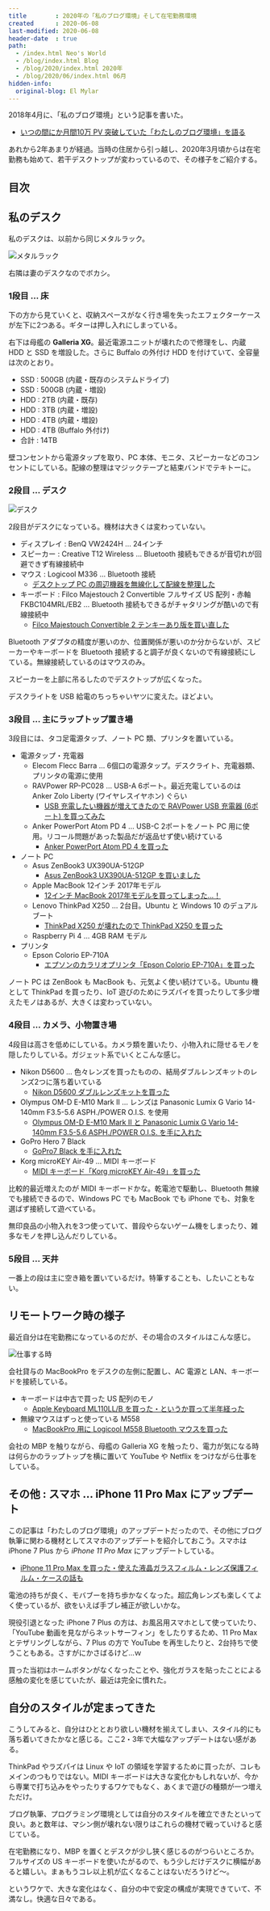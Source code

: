 ```yaml
---
title        : 2020年の「私のブログ環境」そして在宅勤務環境
created      : 2020-06-08
last-modified: 2020-06-08
header-date  : true
path:
  - /index.html Neo's World
  - /blog/index.html Blog
  - /blog/2020/index.html 2020年
  - /blog/2020/06/index.html 06月
hidden-info:
  original-blog: El Mylar
---
```


2018年4月に、「私のブログ環境」という記事を書いた。

- [いつの間にか月間10万 PV 突破していた「わたしのブログ環境」を語る](/blog/2018/04/29-01.html)

あれから2年あまりが経過。当時の住居から引っ越し、2020年3月頃からは在宅勤務も始めて、若干デスクトップが変わっているので、その様子をご紹介する。

## 目次

## 私のデスク

私のデスクは、以前から同じメタルラック。

![メタルラック](./08-01-01.jpg)

右隣は妻のデスクなのでボカシ。

### 1段目 … 床

下の方から見ていくと、収納スペースがなく行き場を失ったエフェクターケースが左下に2つある。ギターは押し入れにしまっている。

右下は母艦の __Galleria XG__。最近電源ユニットが壊れたので修理をし、内蔵 HDD と SSD を増設した。さらに Buffalo の外付け HDD を付けていて、全容量は次のとおり。

- SSD : 500GB (内蔵・既存のシステムドライブ)
- SSD : 500GB (内蔵・増設)
- HDD : 2TB (内蔵・既存)
- HDD : 3TB (内蔵・増設)
- HDD : 4TB (内蔵・増設)
- HDD : 4TB (Buffalo 外付け)
- 合計 : 14TB

壁コンセントから電源タップを取り、PC 本体、モニタ、スピーカーなどのコンセントにしている。配線の整理はマジックテープと結束バンドでテキトーに。

### 2段目 … デスク

![デスク](./08-01-02.jpg)

2段目がデスクになっている。機材は大きくは変わっていない。

- ディスプレイ : BenQ VW2424H … 24インチ
- スピーカー : Creative T12 Wireless … Bluetooth 接続もできるが音切れが回避できず有線接続中
- マウス : Logicool M336 … Bluetooth 接続
  - [デスクトップ PC の周辺機器を無線化して配線を整理した](/blog/2019/02/06-01.html)
- キーボード : Filco Majestouch 2 Convertible フルサイズ US 配列・赤軸 FKBC104MRL/EB2 … Bluetooth 接続もできるがチャタリングが酷いので有線接続中
  - [Filco Majestouch Convertible 2 テンキーあり版を買い直した](/blog/2019/08/09-01.html)

Bluetooth アダプタの精度が悪いのか、位置関係が悪いのか分からないが、スピーカーやキーボードを Bluetooth 接続すると調子が良くないので有線接続にしている。無線接続しているのはマウスのみ。

スピーカーを上部に吊るしたのでデスクトップが広くなった。

デスクライトを USB 給電のちっちゃいヤツに変えた。ほどよい。

### 3段目 … 主にラップトップ置き場

3段目には、タコ足電源タップ、ノート PC 類、プリンタを置いている。

- 電源タップ・充電器
  - Elecom Flecc Barra … 6個口の電源タップ。デスクライト、充電器類、プリンタの電源に使用
  - RAVPower RP-PC028 … USB-A 6ポート。最近充電しているのは Anker Zolo Liberty (ワイヤレスイヤホン) ぐらい
      - [USB 充電したい機器が増えてきたので RAVPower USB 充電器 (6ポート) を買ってみた](/blog/2018/11/07-01.html)
  - Anker PowerPort Atom PD 4 … USB-C 2ポートをノート PC 用に使用。リコール問題があった製品だが返品せず使い続けている
      - [Anker PowerPort Atom PD 4 を買った](/blog/2019/06/03-02.html)
- ノート PC
  - Asus ZenBook3 UX390UA-512GP
      - [Asus ZenBook3 UX390UA-512GP を買いました](/blog/2017/12/06-01.html)
  - Apple MacBook 12インチ 2017年モデル
      - [12インチ MacBook 2017年モデルを買ってしまった…！](/blog/2018/09/05-01.html)
  - Lenovo ThinkPad X250 … 2台目。Ubuntu と Windows 10 のデュアルブート
      - [ThinkPad X250 が壊れたので ThinkPad X250 を買った](/blog/2020/04/04-01.html)
  - Raspberry Pi 4 … 4GB RAM モデル
- プリンタ
  - Epson Colorio EP-710A
      - [エプソンのカラリオプリンタ「Epson Colorio EP-710A」を買った](/blog/2019/03/04-02.html)

ノート PC は ZenBook も MacBook も、元気よく使い続けている。Ubuntu 機として ThinkPad を買ったり、IoT 遊びのためにラズパイを買ったりして多少増えたモノはあるが、大きくは変わっていない。

### 4段目 … カメラ、小物置き場

4段目は高さを低めにしている。カメラ類を置いたり、小物入れに隠せるモノを隠したりしている。ガジェット系でいくとこんな感じ。

- Nikon D5600 … 色々レンズを買ったものの、結局ダブルレンズキットのレンズ2つに落ち着いている
  - [Nikon D5600 ダブルレンズキットを買った](/blog/2017/01/02-01.html)
- Olympus OM-D E-M10 Mark II … レンズは Panasonic Lumix G Vario 14-140mm F3.5-5.6 ASPH./POWER O.I.S. を使用
  - [Olympus OM-D E-M10 Mark II と Panasonic Lumix G Vario 14-140mm F3.5-5.6 ASPH./POWER O.I.S. を手に入れた](/blog/2019/03/28-01.html)
- GoPro Hero 7 Black
  - [GoPro7 Black を手に入れた](/blog/2019/03/21-01.html)
- Korg microKEY Air-49 … MIDI キーボード
  - [MIDI キーボード「Korg microKEY Air-49」を買った](/blog/2020/02/21-02.html)

比較的最近増えたのが MIDI キーボードかな。乾電池で駆動し、Bluetooth 無線でも接続できるので、Windows PC でも MacBook でも iPhone でも、対象を選ばず接続して遊べている。

無印良品の小物入れを3つ使っていて、普段やらないゲーム機をしまったり、雑多なモノを押し込んだりしている。

### 5段目 … 天井

一番上の段は主に空き箱を置いているだけ。特筆することも、したいこともない。

## リモートワーク時の様子

最近自分は在宅勤務になっているのだが、その場合のスタイルはこんな感じ。

![仕事する時](./08-01-03.jpg)

会社貸与の MacBookPro をデスクの左側に配置し、AC 電源と LAN、キーボードを接続している。

- キーボードは中古で買った US 配列のモノ
  - [Apple Keyboard ML110LL/B を買った・というか買って半年経った](/blog/2018/02/26-01.html)
- 無線マウスはずっと使っている M558
  - [MacBookPro 用に Logicool M558 Bluetooth マウスを買った](/blog/2017/03/11-01.html)

会社の MBP を触りながら、母艦の Galleria XG を触ったり、電力が気になる時は何らかのラップトップを横に置いて YouTube や Netflix をつけながら仕事をしている。

## その他 : スマホ … iPhone 11 Pro Max にアップデート

この記事は「わたしのブログ環境」のアップデートだったので、その他にブログ執筆に関わる機材としてスマホのアップデートを紹介しておこう。スマホは iPhone 7 Plus から _iPhone 11 Pro Max_ にアップデートしている。

- [iPhone 11 Pro Max を買った・使えた液晶ガラスフィルム・レンズ保護フィルム・ケースの話も](/blog/2019/09/22-01.html)

電池の持ちが良く、モバブーを持ち歩かなくなった。超広角レンズも楽しくてよく使っているが、欲をいえば手ブレ補正が欲しいかな。

現役引退となった iPhone 7 Plus の方は、お風呂用スマホとして使っていたり、「YouTube 動画を見ながらネットサーフィン」をしたりするため、11 Pro Max とテザリングしながら、7 Plus の方で YouTube を再生したりと、2台持ちで使うこともある。さすがにかさばるけど…ｗ

買った当初はホームボタンがなくなったことや、強化ガラスを貼ったことによる感触の変化を感じていたが、最近は完全に慣れた。

## 自分のスタイルが定まってきた

こうしてみると、自分はひととおり欲しい機材を揃えてしまい、スタイル的にも落ち着いてきたかなと感じる。ここ2・3年で大幅なアップデートはない感がある。

ThinkPad やラズパイは Linux や IoT の領域を学習するために買ったが、コレもメインのつもりではない。MIDI キーボードは大きな変化かもしれないが、今から専業で打ち込みをやったりするワケでもなく、あくまで遊びの種類が一つ増えただけ。

ブログ執筆、プログラミング環境としては自分のスタイルを確立できたといって良い。あと数年は、マシン側が壊れない限りはこれらの機材で戦っていけると感じている。

在宅勤務になり、MBP を置くとデスクが少し狭く感じるのがつらいところか。フルサイズの US キーボードを使いたがるので、もう少しだけデスクに横幅があると嬉しい。まぁもうコレ以上机が広くなることはないだろうけど～。

というワケで、大きな変化はなく、自分の中で安定の構成が実現できていて、不満なし。快適な日々である。

